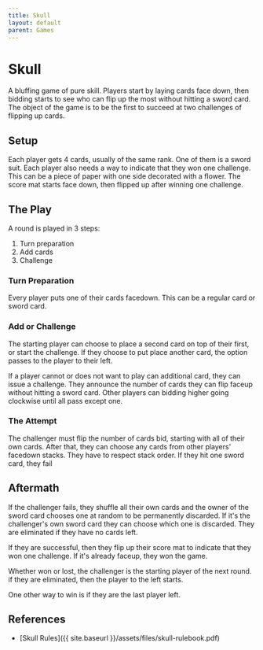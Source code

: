 ```yaml
---
title: Skull
layout: default
parent: Games
---
```

# Skull

A bluffing game of pure skill. Players start by laying cards face down, then bidding starts to see who can flip up the most without hitting a sword card. The object of the game is to be the first to succeed at two challenges of flipping up cards.

## Setup

Each player gets 4 cards, usually of the same rank. One of them is a sword suit. Each player also needs a way to indicate that they won one challenge. This can be a piece of paper with one side decorated with a flower. The score mat starts face down, then flipped up after winning one challenge.

## The Play

A round is played in 3 steps:
1. Turn preparation
1. Add cards
1. Challenge

### Turn Preparation

Every player puts one of their cards facedown. This can be a regular card or sword card.

### Add or Challenge

The starting player can choose to place a second card on top of their first, or start the challenge. If they choose to put place another card, the option passes to the player to their left.

If a player cannot or does not want to play can additional card, they can issue a challenge. They announce the number of cards they can flip faceup without hitting a sword card. Other players can bidding higher going clockwise until all pass except one.

### The Attempt

The challenger must flip the number of cards bid, starting with all of their own cards. After that, they can choose any cards from other players' facedown stacks. They have to respect stack order. If they hit one sword card, they fail

## Aftermath

If the challenger fails, they shuffle all their own cards and the owner of the sword card chooses one at random to be permanently discarded. If it's the challenger's own sword card they can choose which one is discarded. They are eliminated if they have no cards left.

If they are successful, then they flip up their score mat to indicate that they won one challenge. If it's already faceup, they won the game.

Whether won or lost, the challenger is the starting player of the next round. if they are eliminated, then the player to the left starts.

One other way to win is if they are the last player left.

## References

- [Skull Rules]({{ site.baseurl }}/assets/files/skull-rulebook.pdf)